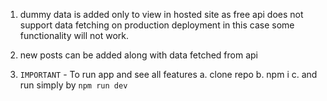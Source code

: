
1. dummy data is added only to view in hosted site as free api does not support data fetching on production deployment in this case some functionality will not work.

2. new posts can be added along with data fetched from api

3. `IMPORTANT` - To run app and see all features
a. clone repo
b. npm i
c. and run simply by `npm run dev`